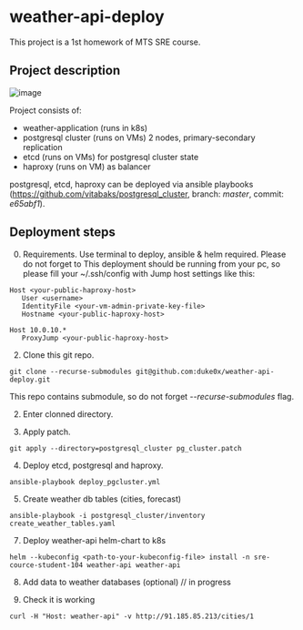 # weather-api-deploy
This project is a 1st homework of MTS SRE course.

## Project description
![image](https://github.com/duke0x/weather-api-deploy/assets/4352997/f4196447-822e-4b0e-bb34-9e920f69435b)

Project consists of:
- weather-application (runs in k8s)
- postgresql cluster (runs on VMs) 2 nodes, primary-secondary replication 
- etcd (runs on VMs) for postgresql cluster state
- haproxy (runs on VM) as balancer

postgresql, etcd, haproxy can be deployed via ansible playbooks (https://github.com/vitabaks/postgresql_cluster, branch: _master_, commit: _e65abf1_).

## Deployment steps
0. Requirements.
Use terminal to deploy, ansible & helm required.
Please do not forget to 
This deployment should be running from your pc, so please fill your ~/.ssh/config with Jump host settings like this:

```shell
Host <your-public-haproxy-host>
   User <username>
   IdentityFile <your-vm-admin-private-key-file>
   Hostname <your-public-haproxy-host>

Host 10.0.10.*
   ProxyJump <your-public-haproxy-host>
```

2. Clone this git repo.

  ```shell
  git clone --recurse-submodules git@github.com:duke0x/weather-api-deploy.git
  ```  
  This repo contains submodule, so do not forget _--recurse-submodules_ flag.

2. Enter clonned directory.

3. Apply patch.

  ```shell
  git apply --directory=postgresql_cluster pg_cluster.patch
  ```

4. Deploy etcd, postgresql and haproxy.

  ```shell
  ansible-playbook deploy_pgcluster.yml
  ```

5. Create weather db tables (cities, forecast)

```shell
ansible-playbook -i postgresql_cluster/inventory create_weather_tables.yaml
```

7. Deploy weather-api helm-chart to k8s

```shell
helm --kubeconfig <path-to-your-kubeconfig-file> install -n sre-cource-student-104 weather-api weather-api
```

8. Add data to weather databases (optional)
   // in progress

9. Check it is working

```shell
curl -H "Host: weather-api" -v http://91.185.85.213/cities/1
```
